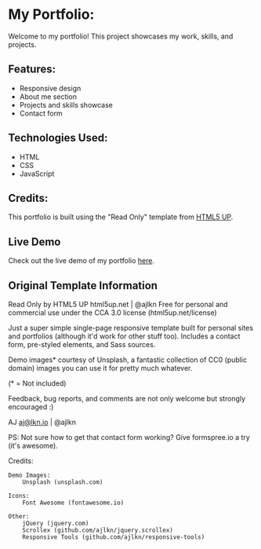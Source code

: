# My Portfolio:
Welcome to my portfolio! This project showcases my work, skills, and projects.

## Features:
- Responsive design
- About me section
- Projects and skills showcase
- Contact form

## Technologies Used:
- HTML
- CSS
- JavaScript

## Credits:
This portfolio is built using the "Read Only" template from [HTML5 UP](https://html5up.net).

## Live Demo
Check out the live demo of my portfolio [here](https://kimkhanghoang.github.io/portfolio/).

## Original Template Information
Read Only by HTML5 UP
html5up.net | @ajlkn
Free for personal and commercial use under the CCA 3.0 license (html5up.net/license)

Just a super simple single-page responsive template built for personal sites and portfolios
(although it'd work for other stuff too). Includes a contact form, pre-styled
elements, and Sass sources.

Demo images* courtesy of Unsplash, a fantastic collection of CC0 (public domain) images
you can use it for pretty much whatever.

(* = Not included)

Feedback, bug reports, and comments are not only welcome but strongly encouraged :)

AJ
aj@lkn.io | @ajlkn

PS: Not sure how to get that contact form working? Give formspree.io a try (it's awesome).


Credits:

	Demo Images:
		Unsplash (unsplash.com)

	Icons:
		Font Awesome (fontawesome.io)

	Other:
		jQuery (jquery.com)
		Scrollex (github.com/ajlkn/jquery.scrollex)
		Responsive Tools (github.com/ajlkn/responsive-tools)
